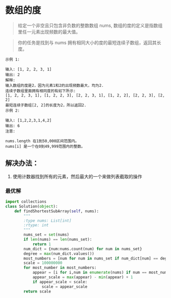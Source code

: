 # 数组的度

> 给定一个非空且只包含非负数的整数数组 nums, 数组的度的定义是指数组里任一元素出现频数的最大值。

> 你的任务是找到与 nums 拥有相同大小的度的最短连续子数组，返回其长度。

```
示例 1:

输入: [1, 2, 2, 3, 1]
输出: 2
解释: 
输入数组的度是2，因为元素1和2的出现频数最大，均为2.
连续子数组里面拥有相同度的有如下所示:
[1, 2, 2, 3, 1], [1, 2, 2, 3], [2, 2, 3, 1], [1, 2, 2], [2, 2, 3], [2, 2]
最短连续子数组[2, 2]的长度为2，所以返回2.
示例 2:

输入: [1,2,2,3,1,4,2]
输出: 6
注意:

nums.length 在1到50,000区间范围内。
nums[i] 是一个在0到49,999范围内的整数。
```

## 解决办法：
1. 使用计数器找到所有的元素，然后最大的一个来做列表截取的操作


### 最优解
```python
import collections
class Solution(object):
    def findShortestSubArray(self, nums):
        """
        :type nums: List[int]
        :rtype: int
        """
        nums_set = set(nums)
        if len(nums) == len(nums_set):
            return 1
        num_dict = {num:nums.count(num) for num in nums_set}
        degree = max(num_dict.values())
        most_numbers = [num for num in nums_set if num_dict[num] == degree]
        scale = 100000000
        for most_number in most_numbers:
            appear = [i for i,num in enumerate(nums) if num == most_number]
            appear_scale = max(appear) - min(appear) + 1
            if appear_scale < scale:
                scale = appear_scale
        return scale
```